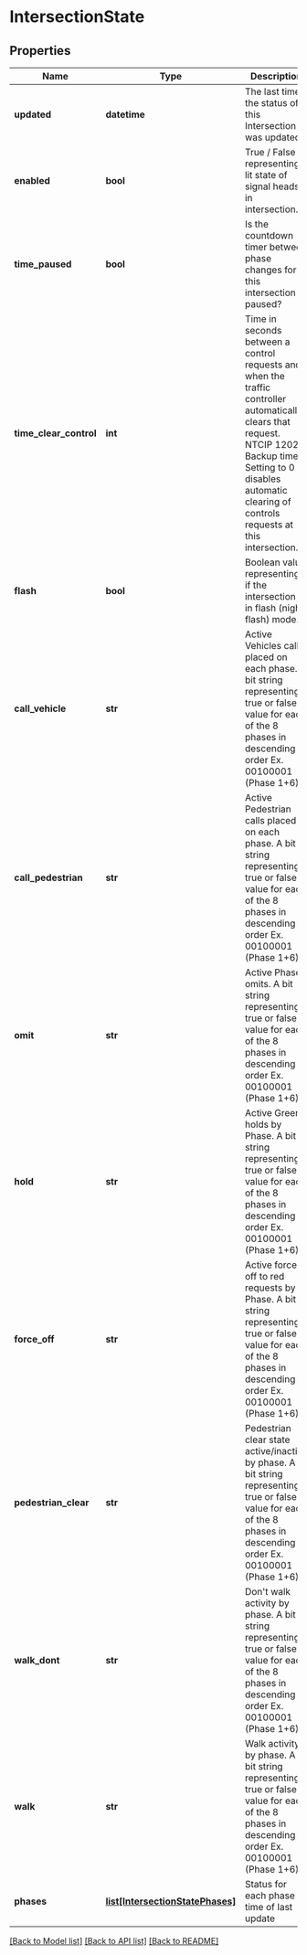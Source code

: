 # IntersectionState

## Properties
Name | Type | Description | Notes
------------ | ------------- | ------------- | -------------
**updated** | **datetime** | The last time the status of this Intersection was updated | [optional] 
**enabled** | **bool** | True / False representing lit state of signal heads in intersection. | [optional] 
**time_paused** | **bool** | Is the countdown timer between phase changes for this intersection paused? | [optional] 
**time_clear_control** | **int** | Time in seconds between a control requests and when the traffic controller automatically clears that request. NTCIP 1202 Backup time. Setting to 0 disables automatic clearing of controls requests at this intersection. | [optional] 
**flash** | **bool** | Boolean value representing if the intersection is in flash (night flash) mode. | [optional] 
**call_vehicle** | **str** | Active Vehicles calls placed on each phase. A bit string representing a true or false value for each of the 8 phases in descending order Ex. 00100001 (Phase 1+6) | [optional] 
**call_pedestrian** | **str** | Active Pedestrian calls placed on each phase. A bit string representing a true or false value for each of the 8 phases in descending order Ex. 00100001 (Phase 1+6) | [optional] 
**omit** | **str** | Active Phase omits. A bit string representing a true or false value for each of the 8 phases in descending order Ex. 00100001 (Phase 1+6) | [optional] 
**hold** | **str** | Active Green holds by Phase. A bit string representing a true or false value for each of the 8 phases in descending order Ex. 00100001 (Phase 1+6) | [optional] 
**force_off** | **str** | Active force off to red requests by Phase. A bit string representing a true or false value for each of the 8 phases in descending order Ex. 00100001 (Phase 1+6) | [optional] 
**pedestrian_clear** | **str** | Pedestrian clear state active/inactive by phase. A bit string representing a true or false value for each of the 8 phases in descending order Ex. 00100001 (Phase 1+6) | [optional] 
**walk_dont** | **str** | Don&#x27;t walk activity by phase. A bit string representing a true or false value for each of the 8 phases in descending order Ex. 00100001 (Phase 1+6) | [optional] 
**walk** | **str** | Walk activity by phase. A bit string representing a true or false value for each of the 8 phases in descending order Ex. 00100001 (Phase 1+6) | [optional] 
**phases** | [**list[IntersectionStatePhases]**](IntersectionStatePhases.md) | Status for each phase at time of last update | [optional] 

[[Back to Model list]](../README.md#documentation-for-models) [[Back to API list]](../README.md#documentation-for-api-endpoints) [[Back to README]](../README.md)

